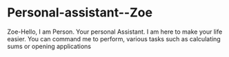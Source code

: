 # Personal-assistant--Zoe
Zoe-Hello, I am Person. Your personal Assistant. I am here to make your life easier. You can command me to perform, various tasks such as calculating sums or opening applications
